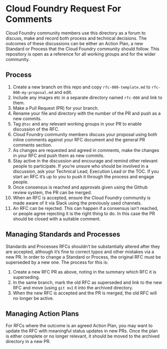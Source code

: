 # Cloud Foundry Request For Comments

Cloud Foundry community members use this directory as a forum to discuss, make and record both process and technical decisions. The outcomes of these discussions can be either an Action Plan, a new Standard or Process that the Cloud Foundry community should follow. This repository is open as a reference for all working groups and for the wider community.

## Process

1. Create a new branch on this repo and copy `rfc-000-template.md` to `rfc-000-my-proposal.md` and edit.
2. Include any images etc in a separate directory named `rfc-000` and link to them.
3. Make a Pull Request (PR) for your branch.
4. Rename your file and directory with the number of the PR and push as a new commits.
5. Tag `@toc` and any relevant working groups in your PR to enable discussion of the RFC. 
6. Cloud Foundry community members discuss your proposal using both inline comments against your RFC document and the general PR comments section.
7. As changes are requested and agreed in comments, make the changes in your RFC and push them as new commits.
8. Stay active in the discussion and encourage and remind other relevant people to participate. If you’re unsure who should be involved in a discussion, ask your Technical Lead, Execution Lead or the TOC. If you start an RFC it’s up to you to push it through the process and engage people.
9. Once consensus is reached and approvals given using the Github review system, the PR can be merged.
10. When an RFC is accepted, ensure the Cloud Foundry community is made aware of it via Slack using the previously used channels.
11. An RFC can be rejected. This can happen if a consensus isn’t reached, or people agree rejecting it is the right thing to do. In this case the PR should be closed with a suitable comment.

## Managing Standards and Processes

Standards and Processes RFCs shouldn’t be substantially altered after they are accepted, although it’s fine to correct typos and other mistakes via a new PR. In order to change a Standard or Process, the original RFC must be superseded by a new one. The process for this is:

1. Create a new RFC PR as above, noting in the summary which RFC it is superseding.
2. In the same branch, mark the old RFC as superseded and link to the new RFC and move (using `git mv`) it into the archived directory.
3. When the new RFC is accepted and the PR is merged, the old RFC will no longer be active.

## Managing Action Plans
For RFCs where the outcome is an agreed Action Plan, you may want to update the RFC with meaningful status updates in new PRs. Once the plan is either complete or no longer relevant, it should be moved to the archived directory in a new PR.

